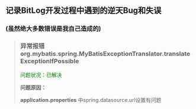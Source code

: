 ## 记录BitLog开发过程中遇到的逆天Bug和失误
### (虽然绝大多数错误是我自己造成的)
> ### 异常报错org.mybatis.spring.MyBatisExceptionTranslator.translateExceptionIfPossible
> <font color=Green>问题状况：已解决</font>
> 
> __问题原因：__
> 
> __application.properties__ 中spring.datasource.url设置有问题